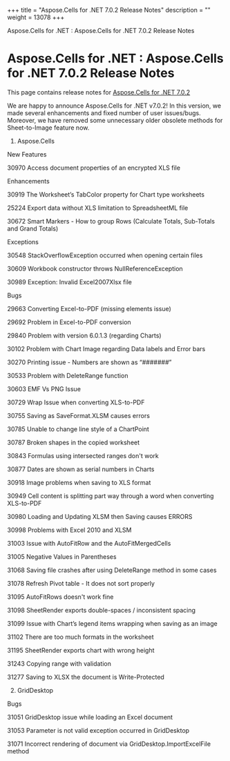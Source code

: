 +++
title = "Aspose.Cells for .NET 7.0.2 Release Notes" 
description = "" 
weight = 13078 
+++

Aspose.Cells for .NET : Aspose.Cells for .NET 7.0.2 Release Notes  

# Aspose.Cells for .NET : Aspose.Cells for .NET 7.0.2 Release Notes


This page contains release notes for [Aspose.Cells for .NET 7.0.2](http://www.aspose.com/downloads/cells/net/new-releases/aspose.cells-for-.net-7.0.2/)

We are happy to announce Aspose.Cells for .NET v7.0.2! In this version, we made several enhancements and fixed number of user issues/bugs. Moreover, we have removed some unnecessary older obsolete methods for Sheet-to-Image feature now.

1) Aspose.Cells

New Features

30970 Access document properties of an encrypted XLS file

Enhancements

30919 The Worksheet’s TabColor property for Chart type worksheets

25224 Export data without XLS limitation to SpreadsheetML file

30672 Smart Markers - How to group Rows (Calculate Totals, Sub-Totals and Grand Totals)

Exceptions

30548 StackOverflowException occurred when opening certain files

30609 Workbook constructor throws NullReferenceException

30989 Exception: Invalid Excel2007Xlsx file

Bugs

29663 Converting Excel-to-PDF (missing elements issue)

29692 Problem in Excel-to-PDF conversion

29840 Problem with version 6.0.1.3 (regarding Charts)

30102 Problem with Chart Image regarding Data labels and Error bars

30270 Printing issue - Numbers are shown as “#######”

30533 Problem with DeleteRange function

30603 EMF Vs PNG Issue

30729 Wrap Issue when converting XLS-to-PDF

30755 Saving as SaveFormat.XLSM causes errors

30785 Unable to change line style of a ChartPoint

30787 Broken shapes in the copied worksheet

30843 Formulas using intersected ranges don't work

30877 Dates are shown as serial numbers in Charts

30918 Image problems when saving to XLS format

30949 Cell content is splitting part way through a word when converting XLS-to-PDF

30980 Loading and Updating XLSM then Saving causes ERRORS

30998 Problems with Excel 2010 and XLSM

31003 Issue with AutoFitRow and the AutoFitMergedCells

31005 Negative Values in Parentheses

31068 Saving file crashes after using DeleteRange method in some cases

31078 Refresh Pivot table - It does not sort properly

31095 AutoFitRows doesn't work fine

31098 SheetRender exports double-spaces / inconsistent spacing

31099 Issue with Chart’s legend items wrapping when saving as an image

31102 There are too much formats in the worksheet

31195 SheetRender exports chart with wrong height

31243 Copying range with validation

31277 Saving to XLSX the document is Write-Protected

2) GridDesktop

Bugs

31051 GridDesktop issue while loading an Excel document

31053 Parameter is not valid exception occurred in GridDesktop

31071 Incorrect rendering of document via GridDesktop.ImportExcelFile method

